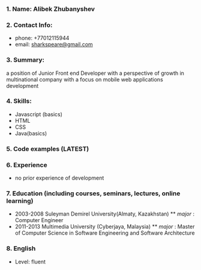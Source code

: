 ### 1. Name: Alibek Zhubanyshev
### 2. Contact Info: 
* phone: +77012115944
* email: sharkspeare@gmail.com
### 3. Summary:
a position of Junior Front end Developer with a perspective of growth
in multinational company with a focus on mobile web applications development

### 4. Skills:
* Javascript (basics)
* HTML
* CSS
* Java(basics)

### 5. Code examples (LATEST)
### 6. Experience 
* no prior experience of development

### 7. Education (including courses, seminars, lectures, online learning)
* 2003-2008 Suleyman Demirel University(Almaty, Kazakhstan)
** *major* : Computer Engineer
* 2011-2013 Multimedia University (Cyberjaya, Malaysia)
** *major* : Master of Computer Science in Software Engineering and Software Architecture
### 8. English 
* Level: fluent
